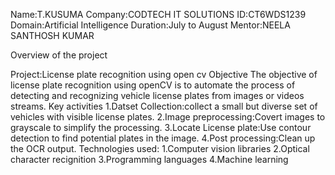Name:T.KUSUMA
Company:CODTECH IT SOLUTIONS
ID:CT6WDS1239
Domain:Artificial Intelligence
Duration:July to August
Mentor:NEELA SANTHOSH KUMAR

Overview of the project

Project:License plate recognition using open cv
Objective
    The objective of license plate recognition using openCV is to automate the process of detecting and recognizing vehicle license plates from images or videos streams.
Key activities
1.Datset Collection:collect a small but diverse set of vehicles with visible license plates.
2.Image preprocessing:Covert images to grayscale to simplify the processing.
3.Locate License plate:Use contour detection to find potential plates in the image.
4.Post processing:Clean up the OCR output.
Technologies used:
1.Computer vision libraries
2.Optical character recignition
3.Programming languages
4.Machine learning
